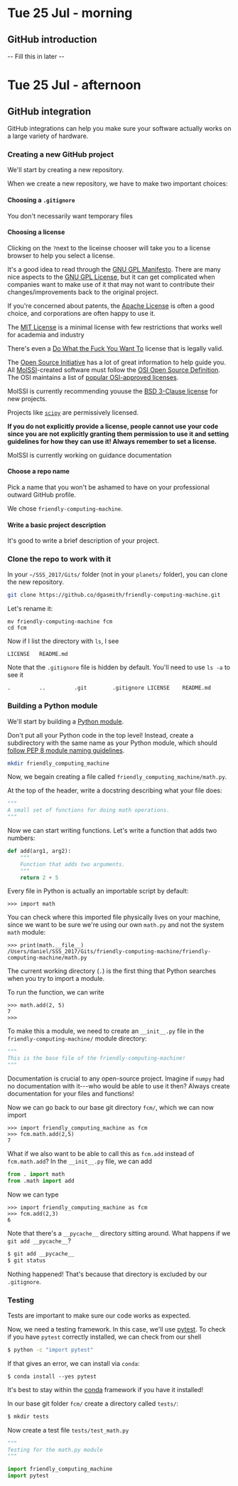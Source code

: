 # Tue 25 Jul - morning

## GitHub introduction

-- Fill this in later --

# Tue 25 Jul - afternoon 

## GitHub integration

GitHub integrations can help you make sure your software actually works on a large variety of hardware.

### Creating a new GitHub project

We'll start by creating a new repository.

When we create a new repository, we have to make two important choices:

#### Choosing a `.gitignore`

You don't necessarily want temporary files

#### Choosing a license

Clicking on the `?`next to the liceinse chooser will take you to a license browser to help you select a license.

It's a good idea to read through the [GNU GPL Manifesto](https://www.gnu.org/gnu/manifesto.en.html).
There are many nice aspects to the [GNU GPL License](https://www.gnu.org/licenses/gpl-3.0.en.html), but it can get complicated when companies want to make use of it that may not want to contribute their changes/improvements back to the original project. 

If you're concerned about patents, the [Apache License](https://opensource.org/licenses/Apache-2.0) is often a good choice, and corporations are often happy to use it.

The [MIT License](https://opensource.org/licenses/MIT) is a minimal license with few restrictions that works well for academia and industry

There's even a [Do What the Fuck You Want To](http://www.wtfpl.net/) license that is legally valid.

The [Open Source Initiative](https://opensource.org/) has a lot of great information to help guide you.
All [MolSSI](http://molssi.org)-created software must follow the [OSI Open Source Definition](https://opensource.org/osd-annotated).
The OSI maintains a list of [popular OSI-approved licenses](https://opensource.org/licenses).

MolSSI is currently recommending youuse the [BSD 3-Clause license](https://opensource.org/licenses/BSD-3-Clause) for new projects.

Projects like [`scipy`](https://www.scipy.org/scipylib/license.html) are permissively licensed.

**If you do not explicitly provide a license, people cannot use your code since you are not explicitly granting them permission to use it and setting guidelines for how they can use it! Always remember to set a license.**

MolSSI is currently working on guidance documentation 

#### Choose a repo name

Pick a name that you won't be ashamed to have on your professional outward GitHub profile.

We chose `friendly-computing-machine`.

#### Write a basic project description

It's good to write a brief description of your project.

### Clone the repo to work with it

In your `~/SSS_2017/Gits/` folder (not in your `planets/` folder), you can clone the new repository.
```bash
git clone https://github.co/dgasmith/friendly-computing-machine.git
```
Let's rename it:
```
mv friendly-computing-machine fcm
cd fcm
```
Now if I list the directory with `ls`, I see
```
LICENSE   README.md
```
Note that the `.gitignore` file is hidden by default. You'll need to use `ls -a` to see it
```
.         ..         .git        .gitignore LICENSE    README.md
```

### Building a Python module

We'll start by building a [Python module](https://docs.python.org/3/tutorial/modules.html).

Don't put all your Python code in the top level! Instead, create a subdirectory with the same name as your Python module, which should [follow PEP 8 module naming guidelines](https://www.python.org/dev/peps/pep-0008/#package-and-module-names).
```bash
mkdir friendly_computing_machine
```
Now, we begain creating a file called `friendly_computing_machine/math.py`.

At the top of the header, write a docstring describing what your file does:
```python
"""
A small set of functions for doing math operations.
"""
```
Now we can start writing functions. Let's write a function that adds two numbers:
```python
def add(arg1, arg2):
    """
    Function that adds two arguments.
    """
    return 2 + 5
```
Every file in Python is actually an importable script by default:
```
>>> import math
```
You can check where this imported file physically lives on your machine, since we want to be sure we're using our own `math.py` and not the system `math` module:
```
>>> print(math.__file__)
/Users/daniel/SSS_2017/Gits/friendly-computing-machine/friendly-computing-machine/math.py
```
The current working directory (`.`) is the first thing that Python searches when you try to import a module.

To run the function, we can write
```
>>> math.add(2, 5)
7
>>>
```
To make this a module, we need to create an `__init__.py` file in the `friendly-computing-machine/` module directory:
```python
"""
This is the base file of the friendly-computing-machine!
"""
```
Documentation is crucial to any open-source project. Imagine if `numpy` had no documentation with it---who would be able to use it then?
Always create documentation for your files and functions!

Now we can go back to our base git directory `fcm/`, which we can now import
```
>>> import friendly_computing_machine as fcm
>>> fcm.math.add(2,5)
7
```
What if we also want to be able to call this as `fcm.add` instead of `fcm.math.add`?
In the `__init__.py` file, we can add
```python
from . import math
from .math import add
```
Now we can type
```
>>> import friendly_computing_machine as fcm
>>> fcm.add(2,3)
6
```

Note that there's a `__pycache__` directory sitting around.
What happens if we `git add __pycache__`?
```bash
$ git add __pycache__
$ git status
```
Nothing happened! That's because that directory is excluded by our `.gitignore`.

### Testing

Tests are important to make sure our code works as expected.

Now, we need a testing framework.
In this case, we'll use [pytest](https://docs.pytest.org/en/latest/).
To check if you have `pytest` correctly installed, we can check from our shell
```bash
$ python -c "import pytest"
```
If that gives an error, we can install via `conda`:
```
$ conda install --yes pytest
```
It's best to stay within the [conda](https://conda.io/docs/intro.html) framework if you have it installed!

In our base git folder `fcm/` create a directory called `tests/`:
```bash
$ mkdir tests
```
Now create a test file `tests/test_math.py`
```python
"""
Testing for the math.py module
"""

import friendly_computing_machine
import pytest
```

